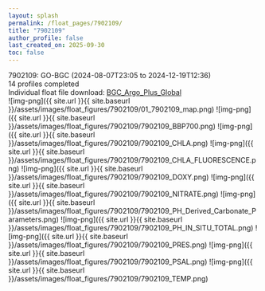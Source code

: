 ```yaml
---
layout: splash
permalink: /float_pages/7902109/
title: "7902109"
author_profile: false
last_created_on: 2025-09-30
toc: false
---
```

 
7902109: GO-BGC (2024-08-07T23:05 to 2024-12-19T12:36)\
14 profiles completed\
Individual float file download: [BGC_Argo_Plus_Global](https://ftp.soest.hawaii.edu/bgc_argo_plus/Individual_Floats/outliers_removed/7902109_Sprof_processed.nc)\
![img-png]({{ site.url }}{{ site.baseurl }}/assets/images/float_figures/7902109/01_7902109_map.png)
![img-png]({{ site.url }}{{ site.baseurl }}/assets/images/float_figures/7902109/7902109_BBP700.png)
![img-png]({{ site.url }}{{ site.baseurl }}/assets/images/float_figures/7902109/7902109_CHLA.png)
![img-png]({{ site.url }}{{ site.baseurl }}/assets/images/float_figures/7902109/7902109_CHLA_FLUORESCENCE.png)
![img-png]({{ site.url }}{{ site.baseurl }}/assets/images/float_figures/7902109/7902109_DOXY.png)
![img-png]({{ site.url }}{{ site.baseurl }}/assets/images/float_figures/7902109/7902109_NITRATE.png)
![img-png]({{ site.url }}{{ site.baseurl }}/assets/images/float_figures/7902109/7902109_PH_Derived_Carbonate_Parameters.png)
![img-png]({{ site.url }}{{ site.baseurl }}/assets/images/float_figures/7902109/7902109_PH_IN_SITU_TOTAL.png)
![img-png]({{ site.url }}{{ site.baseurl }}/assets/images/float_figures/7902109/7902109_PRES.png)
![img-png]({{ site.url }}{{ site.baseurl }}/assets/images/float_figures/7902109/7902109_PSAL.png)
![img-png]({{ site.url }}{{ site.baseurl }}/assets/images/float_figures/7902109/7902109_TEMP.png)
